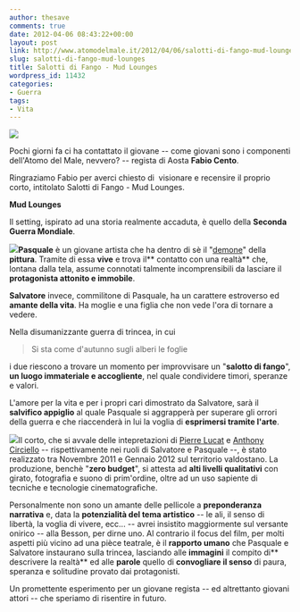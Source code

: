 ```yaml
---
author: thesave
comments: true
date: 2012-04-06 08:43:22+00:00
layout: post
link: http://www.atomodelmale.it/2012/04/06/salotti-di-fango-mud-lounges/
slug: salotti-di-fango-mud-lounges
title: Salotti di Fango - Mud Lounges
wordpress_id: 11432
categories:
- Guerra
tags:
- Vita
---
```


![](http://www.atomodelmale.it/wp-content/uploads/2012/04/Mud-Lounges3-201x300.jpg)

Pochi giorni fa ci ha contattato il giovane -- come giovani sono i componenti dell'Atomo del Male, nevvero? -- regista di Aosta **Fabio Cento**.

Ringraziamo Fabio per averci chiesto di  visionare e recensire il proprio corto, intitolato Salotti di Fango - Mud Lounges.

**Mud Lounges**

Il setting, ispirato ad una storia realmente accaduta, è quello della **Seconda Guerra Mondiale**.

**![](http://www.atomodelmale.it/wp-content/uploads/2012/04/Mud-Lounges2-119x150.jpg)Pasquale** è un giovane artista che ha dentro di sè il "[demone](http://www.ted.com/talks/elizabeth_gilbert_on_genius.html)" della **pittura**. Tramite di essa **vive** e trova il** contatto con una realtà** che, lontana dalla tela, assume connotati talmente incomprensibili da lasciare il **protagonista attonito e immobile**.

**Salvatore** invece, commilitone di Pasquale, ha un carattere estroverso ed **amante della vita**. Ha moglie e una figlia che non vede l'ora di tornare a vedere.

Nella disumanizzante guerra di trincea, in cui


<blockquote>Si sta come d'autunno sugli alberi le foglie</blockquote>


i due riescono a trovare un momento per improvvisare un "**salotto di fango**", **un luogo immateriale e accogliente**, nel quale condividere timori, speranze e valori.

L'amore per la vita e per i propri cari dimostrato da Salvatore, sarà il **salvifico appiglio** al quale Pasquale si aggrapperà per superare gli orrori della guerra e che riaccenderà in lui la voglia di **esprimersi tramite l'arte**.

![](http://www.atomodelmale.it/wp-content/uploads/2012/04/Mud-Lounges1-276x300.jpg)Il corto, che si avvale delle intepretazioni di [Pierre Lucat](http://mudlounges-themovie.com/pierrelucat.php) e [Anthony Circiello](http://mudlounges-themovie.com/anthonycirciello.php) -- rispettivamente nei ruoli di Salvatore e Pasquale --, è stato realizzato tra Novembre 2011 e Gennaio 2012 sul territorio valdostano. La produzione, benchè "**zero budget**", si attesta ad **alti livelli qualitativi** con girato, fotografia e suono di prim'ordine, oltre ad un uso sapiente di tecniche e tecnologie cinematografiche.

Personalmente non sono un amante delle pellicole a **preponderanza narrativa** e, data la **potenzialità del tema artistico** -- le ali, il senso di libertà, la voglia di vivere, ecc... -- avrei insistito maggiormente sul versante onirico -- alla Besson, per dirne uno. Al contrario il focus del film, per molti aspetti più vicino ad una pièce teatrale, è il **rapporto umano** che Pasquale e Salvatore instaurano sulla trincea, lasciando alle **immagini** il compito di** descrivere la realtà** ed alle **parole** quello di **convogliare il senso** di paura, speranza e solitudine provato dai protagonisti.

Un promettente esperimento per un giovane regista -- ed altrettanto giovani attori -- che speriamo di risentire in futuro.

